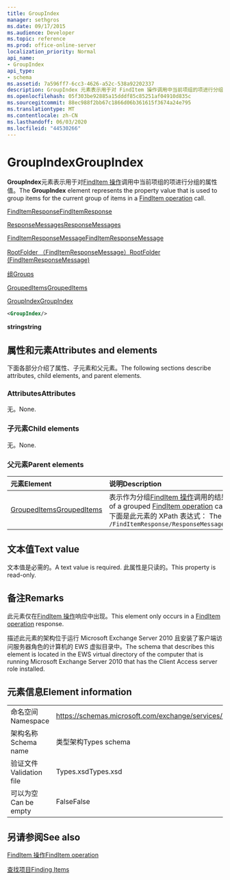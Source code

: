 ```yaml
---
title: GroupIndex
manager: sethgros
ms.date: 09/17/2015
ms.audience: Developer
ms.topic: reference
ms.prod: office-online-server
localization_priority: Normal
api_name:
- GroupIndex
api_type:
- schema
ms.assetid: 7a596ff7-6cc3-4626-a52c-538a92202337
description: GroupIndex 元素表示用于对 FindItem 操作调用中当前项组的项进行分组的属性值。
ms.openlocfilehash: 05f303be92885a15dddf85c85251af04910d835c
ms.sourcegitcommit: 88ec988f2bb67c1866d06b361615f3674a24e795
ms.translationtype: MT
ms.contentlocale: zh-CN
ms.lasthandoff: 06/03/2020
ms.locfileid: "44530266"
---
```

# <a name="groupindex"></a><span data-ttu-id="a693e-103">GroupIndex</span><span class="sxs-lookup"><span data-stu-id="a693e-103">GroupIndex</span></span>

<span data-ttu-id="a693e-104">**GroupIndex**元素表示用于对[FindItem 操作](finditem-operation.md)调用中当前项组的项进行分组的属性值。</span><span class="sxs-lookup"><span data-stu-id="a693e-104">The **GroupIndex** element represents the property value that is used to group items for the current group of items in a [FindItem operation](finditem-operation.md) call.</span></span> 
  
[<span data-ttu-id="a693e-105">FindItemResponse</span><span class="sxs-lookup"><span data-stu-id="a693e-105">FindItemResponse</span></span>](finditemresponse.md)
  
[<span data-ttu-id="a693e-106">ResponseMessages</span><span class="sxs-lookup"><span data-stu-id="a693e-106">ResponseMessages</span></span>](responsemessages.md)
  
[<span data-ttu-id="a693e-107">FindItemResponseMessage</span><span class="sxs-lookup"><span data-stu-id="a693e-107">FindItemResponseMessage</span></span>](finditemresponsemessage.md)
  
[<span data-ttu-id="a693e-108">RootFolder （FindItemResponseMessage）</span><span class="sxs-lookup"><span data-stu-id="a693e-108">RootFolder (FindItemResponseMessage)</span></span>](rootfolder-finditemresponsemessage.md)
  
[<span data-ttu-id="a693e-109">组</span><span class="sxs-lookup"><span data-stu-id="a693e-109">Groups</span></span>](groups.md)
  
[<span data-ttu-id="a693e-110">GroupedItems</span><span class="sxs-lookup"><span data-stu-id="a693e-110">GroupedItems</span></span>](groupeditems.md)
  
[<span data-ttu-id="a693e-111">GroupIndex</span><span class="sxs-lookup"><span data-stu-id="a693e-111">GroupIndex</span></span>](groupindex.md)
  
```xml
<GroupIndex/>
```

 <span data-ttu-id="a693e-112">**string**</span><span class="sxs-lookup"><span data-stu-id="a693e-112">**string**</span></span>
## <a name="attributes-and-elements"></a><span data-ttu-id="a693e-113">属性和元素</span><span class="sxs-lookup"><span data-stu-id="a693e-113">Attributes and elements</span></span>

<span data-ttu-id="a693e-114">下面各部分介绍了属性、子元素和父元素。</span><span class="sxs-lookup"><span data-stu-id="a693e-114">The following sections describe attributes, child elements, and parent elements.</span></span>
  
### <a name="attributes"></a><span data-ttu-id="a693e-115">Attributes</span><span class="sxs-lookup"><span data-stu-id="a693e-115">Attributes</span></span>

<span data-ttu-id="a693e-116">无。</span><span class="sxs-lookup"><span data-stu-id="a693e-116">None.</span></span>
  
### <a name="child-elements"></a><span data-ttu-id="a693e-117">子元素</span><span class="sxs-lookup"><span data-stu-id="a693e-117">Child elements</span></span>

<span data-ttu-id="a693e-118">无。</span><span class="sxs-lookup"><span data-stu-id="a693e-118">None.</span></span>
  
### <a name="parent-elements"></a><span data-ttu-id="a693e-119">父元素</span><span class="sxs-lookup"><span data-stu-id="a693e-119">Parent elements</span></span>

|<span data-ttu-id="a693e-120">**元素**</span><span class="sxs-lookup"><span data-stu-id="a693e-120">**Element**</span></span>|<span data-ttu-id="a693e-121">**说明**</span><span class="sxs-lookup"><span data-stu-id="a693e-121">**Description**</span></span>|
|:-----|:-----|
|[<span data-ttu-id="a693e-122">GroupedItems</span><span class="sxs-lookup"><span data-stu-id="a693e-122">GroupedItems</span></span>](groupeditems.md) <br/> |<span data-ttu-id="a693e-123">表示作为分组[FindItem 操作](finditem-operation.md)调用的结果的项的集合。</span><span class="sxs-lookup"><span data-stu-id="a693e-123">Represents a collection of items that are the result of a grouped [FindItem operation](finditem-operation.md) call.</span></span>  <br/> <span data-ttu-id="a693e-124">下面是此元素的 XPath 表达式： </span><span class="sxs-lookup"><span data-stu-id="a693e-124">The following is the XPath expression to this element:</span></span>  <br/>  `/FindItemResponse/ResponseMessages/FindItemResponseMessage/RootFolder/Groups/GroupedItems[i]` <br/> |
   
## <a name="text-value"></a><span data-ttu-id="a693e-125">文本值</span><span class="sxs-lookup"><span data-stu-id="a693e-125">Text value</span></span>

<span data-ttu-id="a693e-126">文本值是必需的。</span><span class="sxs-lookup"><span data-stu-id="a693e-126">A text value is required.</span></span> <span data-ttu-id="a693e-127">此属性是只读的。</span><span class="sxs-lookup"><span data-stu-id="a693e-127">This property is read-only.</span></span>
  
## <a name="remarks"></a><span data-ttu-id="a693e-128">备注</span><span class="sxs-lookup"><span data-stu-id="a693e-128">Remarks</span></span>

<span data-ttu-id="a693e-129">此元素仅在[FindItem 操作](finditem-operation.md)响应中出现。</span><span class="sxs-lookup"><span data-stu-id="a693e-129">This element only occurs in a [FindItem operation](finditem-operation.md) response.</span></span> 
  
<span data-ttu-id="a693e-130">描述此元素的架构位于运行 Microsoft Exchange Server 2010 且安装了客户端访问服务器角色的计算机的 EWS 虚拟目录中。</span><span class="sxs-lookup"><span data-stu-id="a693e-130">The schema that describes this element is located in the EWS virtual directory of the computer that is running Microsoft Exchange Server 2010 that has the Client Access server role installed.</span></span>
  
## <a name="element-information"></a><span data-ttu-id="a693e-131">元素信息</span><span class="sxs-lookup"><span data-stu-id="a693e-131">Element information</span></span>

|||
|:-----|:-----|
|<span data-ttu-id="a693e-132">命名空间</span><span class="sxs-lookup"><span data-stu-id="a693e-132">Namespace</span></span>  <br/> |https://schemas.microsoft.com/exchange/services/2006/types  <br/> |
|<span data-ttu-id="a693e-133">架构名称</span><span class="sxs-lookup"><span data-stu-id="a693e-133">Schema name</span></span>  <br/> |<span data-ttu-id="a693e-134">类型架构</span><span class="sxs-lookup"><span data-stu-id="a693e-134">Types schema</span></span>  <br/> |
|<span data-ttu-id="a693e-135">验证文件</span><span class="sxs-lookup"><span data-stu-id="a693e-135">Validation file</span></span>  <br/> |<span data-ttu-id="a693e-136">Types.xsd</span><span class="sxs-lookup"><span data-stu-id="a693e-136">Types.xsd</span></span>  <br/> |
|<span data-ttu-id="a693e-137">可以为空</span><span class="sxs-lookup"><span data-stu-id="a693e-137">Can be empty</span></span>  <br/> |<span data-ttu-id="a693e-138">False</span><span class="sxs-lookup"><span data-stu-id="a693e-138">False</span></span>  <br/> |
   
## <a name="see-also"></a><span data-ttu-id="a693e-139">另请参阅</span><span class="sxs-lookup"><span data-stu-id="a693e-139">See also</span></span>



[<span data-ttu-id="a693e-140">FindItem 操作</span><span class="sxs-lookup"><span data-stu-id="a693e-140">FindItem operation</span></span>](finditem-operation.md)


[<span data-ttu-id="a693e-141">查找项目</span><span class="sxs-lookup"><span data-stu-id="a693e-141">Finding Items</span></span>](https://msdn.microsoft.com/library/63af1f9c-464b-4fca-9ae3-3d60f24ca93c%28Office.15%29.aspx)

